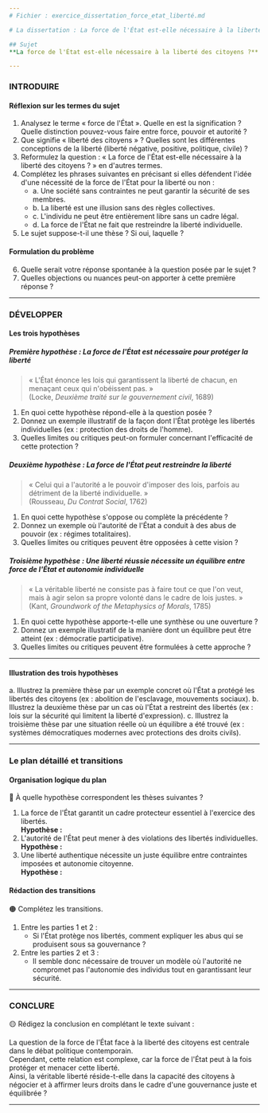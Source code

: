 ```yaml
---
# Fichier : exercice_dissertation_force_etat_liberté.md

# La dissertation : La force de l'État est-elle nécessaire à la liberté des citoyens ?

## Sujet
**La force de l'État est-elle nécessaire à la liberté des citoyens ?**

---
```


### INTRODUIRE

#### Réflexion sur les termes du sujet

1. Analysez le terme « force de l'État ». Quelle en est la signification ? Quelle distinction pouvez-vous faire entre force, pouvoir et autorité ?
2. Que signifie « liberté des citoyens » ? Quelles sont les différentes conceptions de la liberté (liberté négative, positive, politique, civile) ?
3. Reformulez la question : « La force de l'État est-elle nécessaire à la liberté des citoyens ? » en d'autres termes.
4. Complétez les phrases suivantes en précisant si elles défendent l'idée d'une nécessité de la force de l'État pour la liberté ou non :
   - a. Une société sans contraintes ne peut garantir la sécurité de ses membres.  
   - b. La liberté est une illusion sans des règles collectives.  
   - c. L'individu ne peut être entièrement libre sans un cadre légal.  
   - d. La force de l'État ne fait que restreindre la liberté individuelle.
5. Le sujet suppose-t-il une thèse ? Si oui, laquelle ?

#### Formulation du problème

6. Quelle serait votre réponse spontanée à la question posée par le sujet ? 
7. Quelles objections ou nuances peut-on apporter à cette première réponse ?

---

### DÉVELOPPER

#### Les trois hypothèses

##### Première hypothèse : La force de l'État est nécessaire pour protéger la liberté

> « L'État énonce les lois qui garantissent la liberté de chacun, en menaçant ceux qui n'obéissent pas. »  
> (Locke, *Deuxième traité sur le gouvernement civil*, 1689)

1. En quoi cette hypothèse répond-elle à la question posée ?
2. Donnez un exemple illustratif de la façon dont l'État protège les libertés individuelles (ex : protection des droits de l'homme).
3. Quelles limites ou critiques peut-on formuler concernant l'efficacité de cette protection ?

##### Deuxième hypothèse : La force de l'État peut restreindre la liberté

> « Celui qui a l'autorité a le pouvoir d'imposer des lois, parfois au détriment de la liberté individuelle. »  
> (Rousseau, *Du Contrat Social*, 1762)

1. En quoi cette hypothèse s'oppose ou complète la précédente ?
2. Donnez un exemple où l'autorité de l'État a conduit à des abus de pouvoir (ex : régimes totalitaires).
3. Quelles limites ou critiques peuvent être opposées à cette vision ?

##### Troisième hypothèse : Une liberté réussie nécessite un équilibre entre force de l'État et autonomie individuelle

> « La véritable liberté ne consiste pas à faire tout ce que l'on veut, mais à agir selon sa propre volonté dans le cadre de lois justes. »  
> (Kant, *Groundwork of the Metaphysics of Morals*, 1785)

1. En quoi cette hypothèse apporte-t-elle une synthèse ou une ouverture ?
2. Donnez un exemple illustratif de la manière dont un équilibre peut être atteint (ex : démocratie participative).
3. Quelles limites ou critiques peuvent être formulées à cette approche ?

---

#### Illustration des trois hypothèses

a. Illustrez la première thèse par un exemple concret où l'État a protégé les libertés des citoyens (ex : abolition de l'esclavage, mouvements sociaux).
b. Illustrez la deuxième thèse par un cas où l'État a restreint des libertés (ex : lois sur la sécurité qui limitent la liberté d'expression).
c. Illustrez la troisième thèse par une situation réelle où un équilibre a été trouvé (ex : systèmes démocratiques modernes avec protections des droits civils).

---

### Le plan détaillé et transitions

#### Organisation logique du plan

🔴 À quelle hypothèse correspondent les thèses suivantes ?

1. La force de l'État garantit un cadre protecteur essentiel à l'exercice des libertés.  
   **Hypothèse :**
2. L'autorité de l'État peut mener à des violations des libertés individuelles.  
   **Hypothèse :**
3. Une liberté authentique nécessite un juste équilibre entre contraintes imposées et autonomie citoyenne.  
   **Hypothèse :**

#### Rédaction des transitions

🟠 Complétez les transitions.

1. Entre les parties 1 et 2 :  
   - Si l'État protège nos libertés, comment expliquer les abus qui se produisent sous sa gouvernance ?
2. Entre les parties 2 et 3 :  
   - Il semble donc nécessaire de trouver un modèle où l'autorité ne compromet pas l'autonomie des individus tout en garantissant leur sécurité.

---

### CONCLURE

🟡 Rédigez la conclusion en complétant le texte suivant :

La question de la force de l'État face à la liberté des citoyens est centrale dans le débat politique contemporain.  
Cependant, cette relation est complexe, car la force de l'État peut à la fois protéger et menacer cette liberté.  
Ainsi, la véritable liberté réside-t-elle dans la capacité des citoyens à négocier et à affirmer leurs droits dans le cadre d'une gouvernance juste et équilibrée ?

---